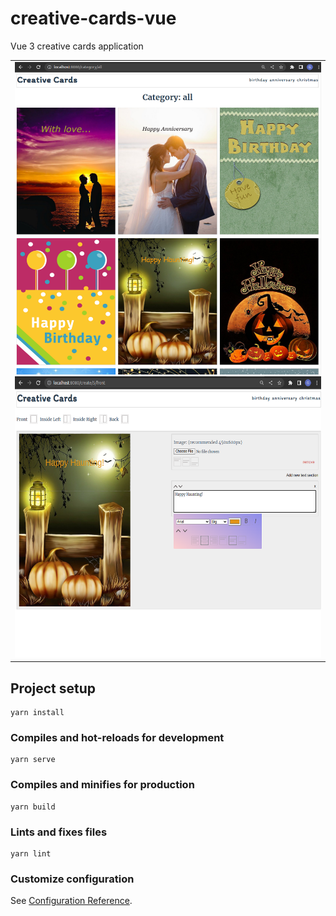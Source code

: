 # creative-cards-vue
Vue 3 creative cards application

<table align="center">
<tr>
<td align="center" width="9999">
<a align="center">
    <img src="src/assets/images/page_1.png" alt="Logo" width="550" height="500">
<img src="src/assets/images/page_2.png" alt="Logo" width="550" height="450">
</a>
</td>
</tr>
</table>


## Project setup
```
yarn install
```

### Compiles and hot-reloads for development
```
yarn serve
```

### Compiles and minifies for production
```
yarn build
```

### Lints and fixes files
```
yarn lint
```

### Customize configuration
See [Configuration Reference](https://cli.vuejs.org/config/).


